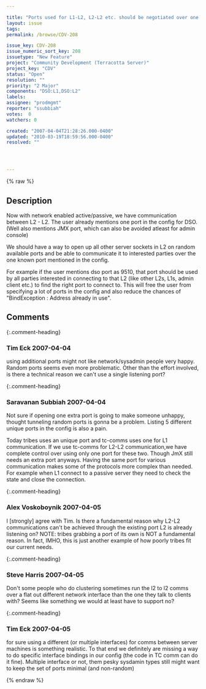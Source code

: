 ```yaml
---

title: "Ports used for L1-L2, L2-L2 etc. should be negotiated over one known port listed in the config."
layout: issue
tags: 
permalink: /browse/CDV-208

issue_key: CDV-208
issue_numeric_sort_key: 208
issuetype: "New Feature"
project: "Community Development (Terracotta Server)"
project_key: "CDV"
status: "Open"
resolution: ""
priority: "2 Major"
components: "DSO:L1,DSO:L2"
labels: 
assignee: "prodmgmt"
reporter: "ssubbiah"
votes:  0
watchers: 0

created: "2007-04-04T21:28:26.000-0400"
updated: "2010-03-19T18:59:56.000-0400"
resolved: ""




---
```


{% raw %}

## Description

<div markdown="1" class="description">

Now with network enabled active/passive, we have  communication between L2 - L2. The user already mentions one port in the config for DSO. (Well also mentions JMX port, which can also be avoided atleast for admin console) 

We should have a way to open up all other server sockets in L2 on random available ports and be able to communicate it to interested parties over the one known port mentioned in the config.

For example if the user mentions dso port as 9510, that port should be used by all parties interested in connecting to that L2 (like other L2s, L1s, admin client etc.) to find the right port to connect to. This will free the user from specifying a lot of ports in the config and also reduce the chances of  "BindException  : Address  already in use".

</div>

## Comments


{:.comment-heading}
### **Tim Eck** <span class="date">2007-04-04</span>

<div markdown="1" class="comment">

using additional ports might not like network/sysadmin people very happy. Random ports seems even more problematic. Other than the effort involved, is there a technical reason we can't use a single listening port?

</div>


{:.comment-heading}
### **Saravanan Subbiah** <span class="date">2007-04-04</span>

<div markdown="1" class="comment">

Not sure if opening one extra port is going to make someone unhappy, thought tunneling random ports is gonna be a problem. Listing  5 different unique ports in the config is also a pain.

Today tribes uses an unique port and tc-comms uses one for L1 communication. If we use tc-comms for L2-L2 communication,we have complete control over using only one port for these two. Though JmX still needs an extra port anyways. Having the same port for various communication makes some of the protocols more complex than needed. For example when L1 connect to a passive server they need to check the state and close the connection. 



</div>


{:.comment-heading}
### **Alex Voskoboynik** <span class="date">2007-04-05</span>

<div markdown="1" class="comment">

I [strongly] agree with Tim.
Is there a fundamental reason why L2-L2 communications can't be achieved through the existing port L2 is already listening on?
NOTE: tribes grabbing a port of its own is NOT a fundamental reason. 
In fact, IMHO, this is just another example of how poorly tribes fit our current needs.


</div>


{:.comment-heading}
### **Steve Harris** <span class="date">2007-04-05</span>

<div markdown="1" class="comment">

Don't some people who do clustering sometimes run the l2 to l2 comms over a flat out different network interface than the one they talk to clients with? Seems like something we would at least have to support no?

</div>


{:.comment-heading}
### **Tim Eck** <span class="date">2007-04-05</span>

<div markdown="1" class="comment">

for sure using a different (or multiple interfaces) for comms between server machines is something realistic. To that end we definitely are missing a way to do specific interface bindings in our config (the code in TC comm can do it fine). Multiple interface or not, them pesky sysdamin types still might want to keep the set of ports minimal (and non-random)

</div>



{% endraw %}
